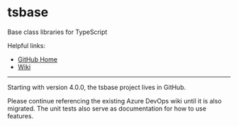 # tsbase
Base class libraries for TypeScript

Helpful links:
- [GitHub Home](https://github.com/bayes343/tsbase)
- [Wiki](https://dev.azure.com/joseph-w-bayes/tsbase/_wiki/wikis/tsbase.wiki/1/Home)

---

Starting with version 4.0.0, the tsbase project lives in GitHub.

Please continue referencing the existing Azure DevOps wiki until it is also migrated. The unit tests also serve as documentation for how to use features.
